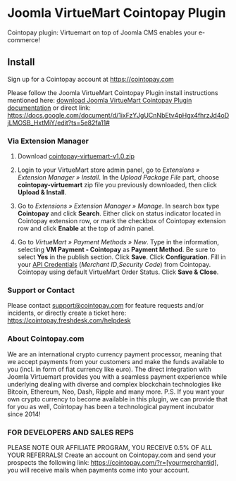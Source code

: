 # Joomla VirtueMart Cointopay Plugin

Cointopay plugin: Virtuemart on top of Joomla CMS enables your e-commerce!


## Install

Sign up for a Cointopay account at <https://cointopay.com>

Please follow the Joomla VirtueMart Cointopay Plugin install instructions mentioned here: <a href="https://docs.google.com/document/d/1ixFzYJgUCnNbEtv4pHgx4fhrzJd4oDjLMOSB_HxtMiY/edit?ts=5e82fa11#">download Joomla VirtueMart Cointopay Plugin documentation</a> or direct link: https://docs.google.com/document/d/1ixFzYJgUCnNbEtv4pHgx4fhrzJd4oDjLMOSB_HxtMiY/edit?ts=5e82fa11#


### Via Extension Manager

1. Download [cointopay-virtuemart-v1.0.zip](https://github.com/Cointopay/Joomla-Virtuemart/releases/download/cointopay-virtuemart-v1.0.zip/cointopay-virtuemart-v1.0.zip)

2. Login to your VirtueMart store admin panel, go to *Extensions » Extension Manager » Install*. In the *Upload Package File* part, choose **cointopay-virtuemart** zip file you previously downloaded, then click **Upload & Install**.

3. Go to *Extensions » Extension Manager » Manage*.
In search box type **Cointopay** and click **Search**. Either click on status indicator located in Cointopay extension row, or mark the checkbox of Cointopay extension row and click **Enable** at the top of admin panel.

4. Go to *VirtueMart » Payment Methods » New*. Type in the information, selecting **VM Payment - Cointopay** as **Payment Method**. Be sure to select **Yes** in the publish section. Click **Save**. Click **Configuration**. Fill in your [API Credentials](http://cointopay.com) (*Merchant ID*,*Security Code*) from Cointopay. Cointopay using default VirtueMart Order Status. Click **Save & Close**.


### Support or Contact
Please contact support@cointopay.com for feature requests and/or incidents, or directly create a ticket here: https://cointopay.freshdesk.com/helpdesk

### About Cointopay.com
We are an international crypto currency payment processor, meaning that we accept payments from your customers and make the funds available to you (incl. in form of fiat currency like euro). The direct integration with Joomla Virtuemart provides you with a seamless payment experience while underlying dealing with diverse and complex blockchain technologies like Bitcoin, Ethereum, Neo, Dash, Ripple and many more. P.S. If you want your own crypto currency to become available in this plugin, we can provide that for you as well, Cointopay has been a technological payment incubator since 2014!

### FOR DEVELOPERS AND SALES REPS
PLEASE NOTE OUR AFFILIATE PROGRAM, YOU RECEIVE 0.5% OF ALL YOUR REFERRALS!
Create an account on Cointopay.com and send your prospects the following link: https://cointopay.com/?r=[yourmerchantid], you will receive mails when payments come into your account.

